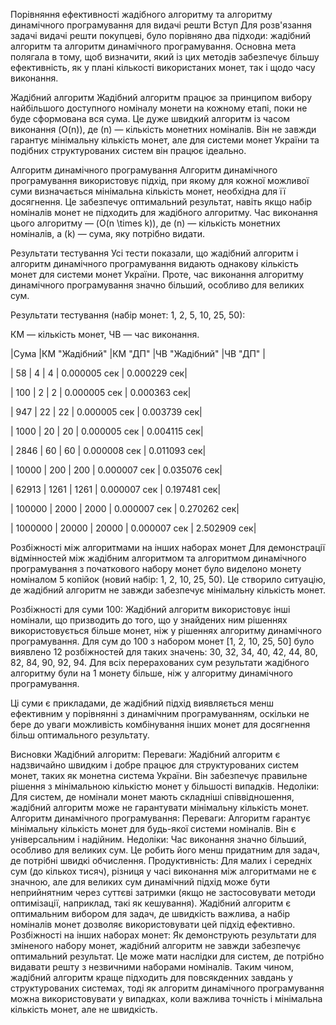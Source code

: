 Порівняння ефективності жадібного алгоритму та алгоритму динамічного програмування для видачі решти
Вступ
Для розв'язання задачі видачі решти покупцеві, було порівняно два підходи: жадібний алгоритм та алгоритм динамічного програмування. Основна мета полягала в тому, щоб визначити, який із цих методів забезпечує більшу ефективність, як у плані кількості використаних монет, так і щодо часу виконання.

Жадібний алгоритм
Жадібний алгоритм працює за принципом вибору найбільшого доступного номіналу монети на кожному етапі, поки не буде сформована вся сума. Це дуже швидкий алгоритм із часом виконання (O(n)), де (n) — кількість монетних номіналів. Він не завжди гарантує мінімальну кількість монет, але для системи монет України та подібних структурованих систем він працює ідеально.

Алгоритм динамічного програмування
Алгоритм динамічного програмування використовує підхід, при якому для кожної можливої суми визначається мінімальна кількість монет, необхідна для її досягнення. Це забезпечує оптимальний результат, навіть якщо набір номіналів монет не підходить для жадібного алгоритму. Час виконання цього алгоритму — (O(n \times k)), де (n) — кількість монетних номіналів, а (k) — сума, яку потрібно видати.

Результати тестування
Усі тести показали, що жадібний алгоритм і алгоритм динамічного програмування видають однакову кількість монет для системи монет України. Проте, час виконання алгоритму динамічного програмування значно більший, особливо для великих сум.

Результати тестування (набір монет: 1, 2, 5, 10, 25, 50):

КМ — кількість монет, ЧВ — час виконання.

|Сума	  |КМ "Жадібний"	|КМ "ДП"	|ЧВ "Жадібний"	|ЧВ "ДП"      |

| 58      | 4	            | 4	        | 0.000005 сек	| 0.000229 сек|

| 100  	  | 2	            | 2	        | 0.000005 сек	| 0.000363 сек|

| 947	  | 22	            | 22 	    | 0.000005 сек	| 0.003739 сек| 

| 1000	  | 20	            | 20	    | 0.000005 сек	| 0.004115 сек|

| 2846	  | 60	            | 60	    | 0.000008 сек	| 0.011093 сек|

| 10000	  | 200	            | 200	    | 0.000007 сек	| 0.035076 сек|

| 62913	  | 1261	        | 1261	    | 0.000007 сек	| 0.197481 сек|

| 100000  | 2000	        | 2000	    | 0.000007 сек	| 0.270262 сек|

| 1000000 | 20000	        | 20000	    | 0.000007 сек	| 2.502909 сек|


Розбіжності між алгоритмами на інших наборах монет
Для демонстрації відмінностей між жадібним алгоритмом та алгоритмом динамічного програмування з початкового набору монет було виделоно монету номіналом 5 копійок (новий набір: 1, 2, 10, 25, 50). Це створило ситуацію, де жадібний алгоритм не завжди забезпечує мінімальну кількість монет.

Розбіжності для суми 100: Жадібний алгоритм використовує інші номінали, що призводить до того, що у знайдених ним рішеннях використовується більше монет, ніж у рішеннях алгоритму динамічного програмування. Для сум до 100 з набором монет [1, 2, 10, 25, 50] було виявлено 12 розбіжностей для таких значень: 30, 32, 34, 40, 42, 44, 80, 82, 84, 90, 92, 94. Для всіх перерахованих сум результати жадібного алгоритму були на 1 монету більше, ніж у алгоритму динамічного програмування.

Ці суми є прикладами, де жадібний підхід виявляється менш ефективним у порівнянні з динамічним програмуванням, оскільки не бере до уваги можливість комбінування інших монет для досягнення більш оптимального результату.

Висновки
Жадібний алгоритм:
Переваги: Жадібний алгоритм є надзвичайно швидким і добре працює для структурованих систем монет, таких як монетна система України. Він забезпечує правильне рішення з мінімальною кількістю монет у більшості випадків.
Недоліки: Для систем, де номінали монет мають складніші співвідношення, жадібний алгоритм може не гарантувати мінімальну кількість монет.
Алгоритм динамічного програмування:
Переваги: Алгоритм гарантує мінімальну кількість монет для будь-якої системи номіналів. Він є універсальним і надійним.
Недоліки: Час виконання значно більший, особливо для великих сум. Це робить його менш придатним для задач, де потрібні швидкі обчислення.
Продуктивність:
Для малих і середніх сум (до кількох тисяч), різниця у часі виконання між алгоритмами не є значною, але для великих сум динамічний підхід може бути неприйнятним через суттєві затримки (якщо не застосовувати методи оптимізації, наприклад, такі як кешування).
Жадібний алгоритм є оптимальним вибором для задач, де швидкість важлива, а набір номіналів монет дозволяє використовувати цей підхід ефективно.
Розбіжності на інших наборах монет:
Як демонструють результати для зміненого набору монет, жадібний алгоритм не завжди забезпечує оптимальний результат. Це може мати наслідки для систем, де потрібно видавати решту з незвичними наборами номіналів.
Таким чином, жадібний алгоритм краще підходить для повсякденних завдань у структурованих системах, тоді як алгоритм динамічного програмування можна використовувати у випадках, коли важлива точність і мінімальна кількість монет, але не швидкість.